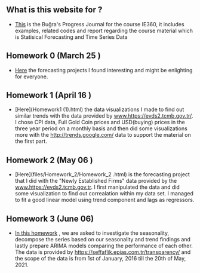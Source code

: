 ## What is this website for ? 

- [This](https://github.com/BU-IE-360/spring21-bugrataksuk) is the Buğra's Progress Journal for the course IE360, it includes examples, related codes and report regarding the course material which is Statisical Forecasting and Time Series Data

## Homework 0 (March 25 )
- [Here](Homework0.html) the forecasting projects I found interesting and might be enlighting for everyone. 

## Homework 1 (April 16  )
- [Here](Homework1 (1).html) the data visualizations I made to find out similar trends with the data provided by www.https://evds2.tcmb.gov.tr/. I chose CPI data, Full Gold Coin prices and USD(buying) prices in the three year period on a monthly basis and then did some visualizations more with the http://trends.google.com/ data to support the material on the first part. 

## Homework 2 (May 06 )
- [Here](files/Homework_2/Homework_2 .html) is the forecasting project that  I did with the "Newly Established Firms" data provided by the www.https://evds2.tcmb.gov.tr. I first manipulated the data and did some visualization to find out correalation within my data set. I managed to fit a good linear model using trend component and lags as regressors. 

## Homework 3 (June 06)
- [In this homework](Homework3.html) , we are asked to investigate the seasonality, decompose the series based on our seasonality and trend findings and lastly prepare ARIMA models comparing the performance of each other. The data is provided by  https://seffaflik.epias.com.tr/transparency/ and the scope of the data is from 1st of January, 2016 till the 20th of May, 2021.

